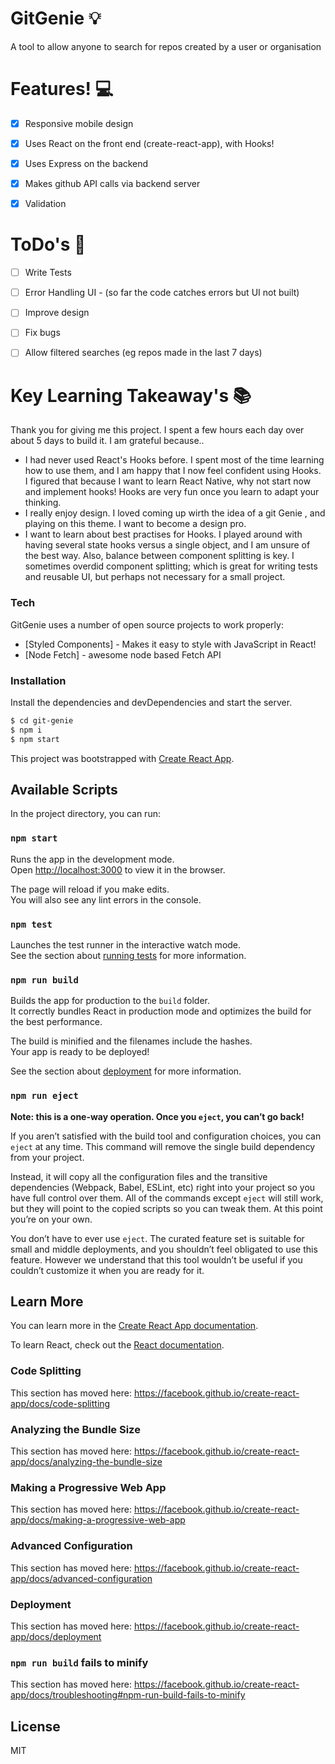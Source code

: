 # GitGenie 💡
A tool to allow anyone to search for repos created by a user or organisation

# Features! 💻

  - [x] Responsive mobile design 
  - [x] Uses React on the front end (create-react-app), with Hooks!
  - [x] Uses Express on the backend
  - [x] Makes github API calls via backend server
  - [x] Validation
  
    
  # ToDo's 🔧
  - [ ] Write Tests
  - [ ] Error Handling UI - (so far the code catches errors but UI not built)
  - [ ] Improve design
  - [ ] Fix bugs
  - [ ] Allow filtered searches (eg repos made in the last 7 days)
  

 # Key Learning Takeaway's 📚
 Thank you for giving me this project. I spent a few hours each day over about 5 days to build it. I am grateful because..
  - I had never used React's Hooks before. I spent most of the time learning how to use them, and I am happy that I now feel confident using Hooks. I figured that because I want to learn React Native, why not start now and implement hooks! Hooks are very fun once you learn to adapt your thinking. 
  - I really enjoy design. I loved coming up wirth the idea of a git Genie , and playing on this theme.  I want to become a design pro.
  - I want to learn about best practises for Hooks. I played around with having several state hooks versus a single object, and I am unsure of the best way. Also, balance between component splitting is key. I sometimes overdid component splitting; which is great for writing tests and reusable UI, but perhaps not necessary for a small project. 

### Tech

GitGenie uses a number of open source projects to work properly:

* [Styled Components] - Makes it easy to style with JavaScript in React!
* [Node Fetch] - awesome node based Fetch API

### Installation
Install the dependencies and devDependencies and start the server.

```sh
$ cd git-genie
$ npm i
$ npm start
```
This project was bootstrapped with [Create React App](https://github.com/facebook/create-react-app).

## Available Scripts

In the project directory, you can run:

### `npm start`

Runs the app in the development mode.<br />
Open [http://localhost:3000](http://localhost:3000) to view it in the browser.

The page will reload if you make edits.<br />
You will also see any lint errors in the console.

### `npm test`

Launches the test runner in the interactive watch mode.<br />
See the section about [running tests](https://facebook.github.io/create-react-app/docs/running-tests) for more information.

### `npm run build`

Builds the app for production to the `build` folder.<br />
It correctly bundles React in production mode and optimizes the build for the best performance.

The build is minified and the filenames include the hashes.<br />
Your app is ready to be deployed!

See the section about [deployment](https://facebook.github.io/create-react-app/docs/deployment) for more information.

### `npm run eject`

**Note: this is a one-way operation. Once you `eject`, you can’t go back!**

If you aren’t satisfied with the build tool and configuration choices, you can `eject` at any time. This command will remove the single build dependency from your project.

Instead, it will copy all the configuration files and the transitive dependencies (Webpack, Babel, ESLint, etc) right into your project so you have full control over them. All of the commands except `eject` will still work, but they will point to the copied scripts so you can tweak them. At this point you’re on your own.

You don’t have to ever use `eject`. The curated feature set is suitable for small and middle deployments, and you shouldn’t feel obligated to use this feature. However we understand that this tool wouldn’t be useful if you couldn’t customize it when you are ready for it.

## Learn More

You can learn more in the [Create React App documentation](https://facebook.github.io/create-react-app/docs/getting-started).

To learn React, check out the [React documentation](https://reactjs.org/).

### Code Splitting

This section has moved here: https://facebook.github.io/create-react-app/docs/code-splitting

### Analyzing the Bundle Size

This section has moved here: https://facebook.github.io/create-react-app/docs/analyzing-the-bundle-size

### Making a Progressive Web App

This section has moved here: https://facebook.github.io/create-react-app/docs/making-a-progressive-web-app

### Advanced Configuration

This section has moved here: https://facebook.github.io/create-react-app/docs/advanced-configuration

### Deployment

This section has moved here: https://facebook.github.io/create-react-app/docs/deployment

### `npm run build` fails to minify

This section has moved here: https://facebook.github.io/create-react-app/docs/troubleshooting#npm-run-build-fails-to-minify

License
----

MIT

